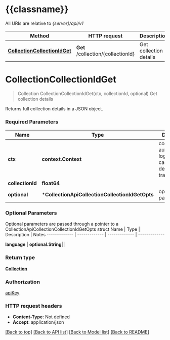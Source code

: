 # {{classname}}

All URIs are relative to *{server}/api/v1*

Method | HTTP request | Description
------------- | ------------- | -------------
[**CollectionCollectionIdGet**](CollectionApi.md#CollectionCollectionIdGet) | **Get** /collection/{collectionId} | Get collection details

# **CollectionCollectionIdGet**
> Collection CollectionCollectionIdGet(ctx, collectionId, optional)
Get collection details

Returns full collection details in a JSON object.

### Required Parameters

Name | Type | Description  | Notes
------------- | ------------- | ------------- | -------------
 **ctx** | **context.Context** | context for authentication, logging, cancellation, deadlines, tracing, etc.
  **collectionId** | **float64**|  | 
 **optional** | ***CollectionApiCollectionCollectionIdGetOpts** | optional parameters | nil if no parameters

### Optional Parameters
Optional parameters are passed through a pointer to a CollectionApiCollectionCollectionIdGetOpts struct
Name | Type | Description  | Notes
------------- | ------------- | ------------- | -------------

 **language** | **optional.String**|  | 

### Return type

[**Collection**](Collection.md)

### Authorization

[apiKey](../README.md#apiKey)

### HTTP request headers

 - **Content-Type**: Not defined
 - **Accept**: application/json

[[Back to top]](#) [[Back to API list]](../README.md#documentation-for-api-endpoints) [[Back to Model list]](../README.md#documentation-for-models) [[Back to README]](../README.md)

